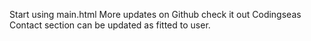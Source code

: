 Start using main.html
More updates on Github check it out
Codingseas
Contact section can be updated as fitted to user.
